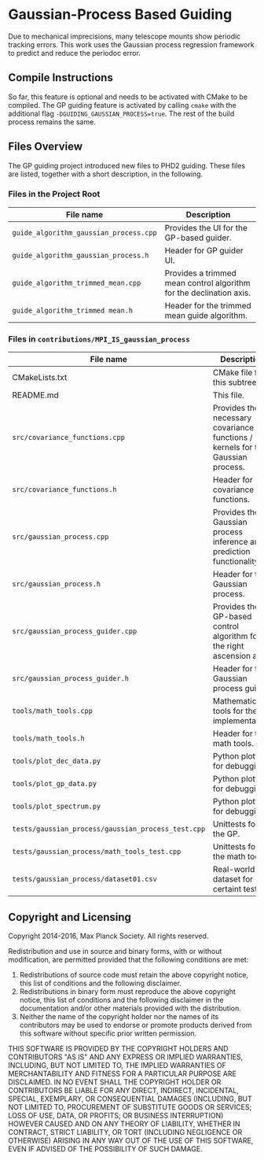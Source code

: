 Gaussian-Process Based Guiding
==============================

Due to mechanical imprecisions, many telescope mounts show periodic tracking
errors. This work uses the Gaussian process regression framework to predict and
reduce the periodoc error.

Compile Instructions
--------------------

So far, this feature is optional and needs to be activated with CMake to be
compiled. The GP guiding feature is activated by calling `cmake` with the
additional flag `-DGUIDING_GAUSSIAN_PROCESS=true`. The rest of the build process
remains the same.

Files Overview
--------------

The GP guiding project introduced new files to PHD2 guiding. These files are
listed, together with a short description, in the following.

### Files in the Project Root

|File name | Description|
|----------|------------|
|`guide_algorithm_gaussian_process.cpp` | Provides the UI for the GP-based guider.|
|`guide_algorithm_gaussian_process.h` | Header for GP guider UI.|
|`guide_algorithm_trimmed_mean.cpp` | Provides a trimmed mean control algorithm for the declination axis.|
|`guide_algorithm_trimmed mean.h` | Header for the trimmed mean guide algorithm.|

### Files in `contributions/MPI_IS_gaussian_process`

|File name | Description|
|----------|------------|
|CMakeLists.txt | CMake file for this subtree.|
|README.md | This file.|
|`src/covariance_functions.cpp` | Provides the necessary covariance functions / kernels for the Gaussian process.|
|`src/covariance_functions.h` | Header for covariance functions.|
|`src/gaussian_process.cpp` | Provides the Gaussian process inference and prediction functionality.|
|`src/gaussian_process.h` | Header for the Gaussian process.|
|`src/gaussian_process_guider.cpp` | Provides the GP-based control algorithm for the right ascension axis.|
|`src/gaussian_process_guider.h` | Header for the Gaussian process guider.|
|`tools/math_tools.cpp` | Mathematical tools for the GP implementation.|
|`tools/math_tools.h` | Header for the math tools.|
|`tools/plot_dec_data.py` | Python plotting for debugging.|
|`tools/plot_gp_data.py` | Python plotting for debugging.|
|`tools/plot_spectrum.py` | Python plotting for debugging.|
|`tests/gaussian_process/gaussian_process_test.cpp` | Unittests for the GP.|
|`tests/gaussian_process/math_tools_test.cpp` | Unittests for the math tools.|
|`tests/gaussian_process/dataset01.csv` | Real-world dataset for certaint tests.|

Copyright and Licensing
-----------------------

Copyright 2014-2016, Max Planck Society.
All rights reserved.

Redistribution and use in source and binary forms, with or without modification,
are permitted provided that the following conditions are met:

1. Redistributions of source code must retain the above copyright notice, this list of conditions and the following disclaimer.
2. Redistributions in binary form must reproduce the above copyright notice, this list of conditions and the following disclaimer in the documentation and/or other materials provided with the distribution.
3. Neither the name of the copyright holder nor the names of its contributors may be used to endorse or promote products derived from this software without specific prior written permission.

THIS SOFTWARE IS PROVIDED BY THE COPYRIGHT HOLDERS AND CONTRIBUTORS "AS IS" AND
ANY EXPRESS OR IMPLIED WARRANTIES, INCLUDING, BUT NOT LIMITED TO, THE IMPLIED
WARRANTIES OF MERCHANTABILITY AND FITNESS FOR A PARTICULAR PURPOSE ARE DISCLAIMED.
IN NO EVENT SHALL THE COPYRIGHT HOLDER OR CONTRIBUTORS BE LIABLE FOR ANY DIRECT,
INDIRECT, INCIDENTAL, SPECIAL, EXEMPLARY, OR CONSEQUENTIAL DAMAGES (INCLUDING,
BUT NOT LIMITED TO, PROCUREMENT OF SUBSTITUTE GOODS OR SERVICES; LOSS OF USE,
DATA, OR PROFITS; OR BUSINESS INTERRUPTION) HOWEVER CAUSED AND ON ANY THEORY OF
LIABILITY, WHETHER IN CONTRACT, STRICT LIABILITY, OR TORT (INCLUDING NEGLIGENCE
OR OTHERWISE) ARISING IN ANY WAY OUT OF THE USE OF THIS SOFTWARE, EVEN IF ADVISED
OF THE POSSIBILITY OF SUCH DAMAGE.
